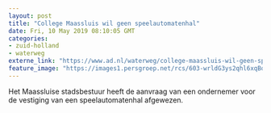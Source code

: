 ```yaml
---
layout: post
title: "College Maassluis wil geen speelautomatenhal"
date: Fri, 10 May 2019 08:10:05 GMT
categories: 
- zuid-holland 
- waterweg 
externe_link: "https://www.ad.nl/waterweg/college-maassluis-wil-geen-speelautomatenhal~ae4c6387/"
feature_image: "https://images1.persgroep.net/rcs/603-wrldG3ys2qhl6xqBq8QlUAA/diocontent/70850021/_fitwidth/400/?appId=21791a8992982cd8da851550a453bd7f&quality=0.7"
---
```


Het Maassluise stadsbestuur heeft de aanvraag van een ondernemer voor de vestiging van een speelautomatenhal afgewezen.

